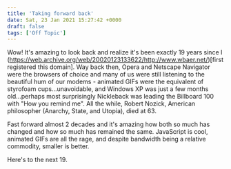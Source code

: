 ```yaml
---
title: 'Taking forward back'
date: Sat, 23 Jan 2021 15:27:42 +0000
draft: false
tags: ['Off Topic']
---
```


Wow!  It's amazing to look back and realize it's been exactly 19 years since I (https://web.archive.org/web/20020123133622/http://www.wbaer.net/)[first registered this domain].  Way back then, Opera and Netscape Navigator were the browsers of choice and many of us were still listening to the beautiful hum of our modems - animated GIFs were the equivalent of styrofoam cups...unavoidable, and Windows XP was just a few months old...perhaps most surprisingly Nickleback was leading the Billboard 100 with "How you remind me".  All the while, Robert Nozick, American philosopher (Anarchy, State, and Utopia), died at 63.

Fast forward almost 2 decades and it's amazing how both so much has changed and how so much has remained the same.  JavaScript is cool, animated GIFs are all the rage, and despite bandwidth being a relative commodity, smaller is better.

Here's to the next 19.